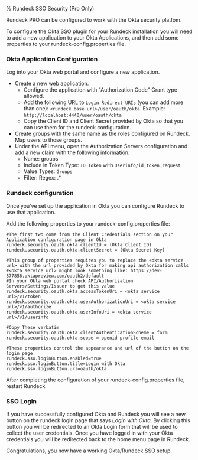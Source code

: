 % Rundeck SSO Security (Pro Only)

Rundeck PRO can be configured to work with the Okta security platfom.

To configure the Okta SSO plugin for your Rundeck installation
you will need to add a new application to your Okta Applications,
and then add some properties to your rundeck-config.properties file.

### Okta Application Configuration
Log into your Okta web portal and configure a new application.

  - Create a new web application.
    - Configure the application with "Authorization Code" Grant type allowed.
    - Add the following URL to `Login Redirect URIs` (you can add more than one):
   `<rundeck base url>/user/oauth/okta`. Example: `http://localhost:4440/user/oauth/okta`
    - Copy the Client ID and Client Secret provided by Okta so that you can use them for the rundeck configuration.
  - Create groups with the same name as the roles configured on Rundeck. Map users to those groups.
  - Under the API menu, open the Authorization Servers configuration and add a new claim with the following information:
    - Name: groups
    - Include in Token Type: `ID Token` with `Userinfo/id_token_request`
    - Value Types: `Groups`
    - Filter: Regex: .*

### Rundeck configuration

Once you've set up the application in Okta you can configure Rundeck to use that
application.

Add the following properties to your rundeck-config.properties file:

```properties
#The first two come from the Client Credentials section on your Application configuration page in Okta
rundeck.security.oauth.okta.clientId = (Okta Client ID)
rundeck.security.oauth.okta.clientSecret = (Okta Secret Key)

#This group of properties requires you to replace the <okta service url> with the url provided by Okta for making api authorization calls
#<okta service url> might look something like: https://dev-877856.oktapreview.com/oauth2/default
#In your Okta web portal check API/Authorization Servers/Settings/Issuer to get this value  
rundeck.security.oauth.okta.accessTokenUri = <okta service url>/v1/token
rundeck.security.oauth.okta.userAuthorizationUri = <okta service url>/v1/authorize
rundeck.security.oauth.okta.userInfoUri = <okta service url>/v1/userinfo

#Copy These verbatim
rundeck.security.oauth.okta.clientAuthenticationScheme = form
rundeck.security.oauth.okta.scope = openid profile email

#These properties control the appearance and url of the button on the login page
rundeck.sso.loginButton.enabled=true
rundeck.sso.loginButton.title=Login with Okta
rundeck.sso.loginButton.url=oauth/okta
```

After completing the configuration of your rundeck-config.properties file, restart Rundeck.

### SSO Login

If you have successfully configured Okta and Rundeck you will see a new button
on the rundeck login page that says *Login with Okta*. By clicking this button
you will be redirected to an Okta Login form that will be used to collect the user credentials.
Once you have logged in with your Okta credentials you will be redirected back to the home
menu page in Rundeck.

Congratulations, you now have a working Okta/Rundeck SSO setup.
